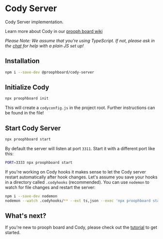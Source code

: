 # Cody Server
Cody Server implementation.

Learn more about Cody in our [prooph board wiki](https://wiki.prooph-board.com/cody/Cody-Server.html)

*Please Note: We assume that you're using TypeScript. If not, please ask in the [chat](https://gitter.im/proophboard/community) for help with a plain JS set up!*

## Installation

```bash
npm i --save-dev @proophboard/cody-server
```

## Initialize Cody

```bash
npx proophboard init
```

This will create a `codyconfig.js` in the project root. Further instructions can be found in the file!

## Start Cody Server

```bash
npx proophboard start
```
By default the server will listen at port `3311`. Start it with a different port like this:

```bash
PORT=3333 npx proophboard start
```

If you're working on Cody hooks it makes sense to let the Cody server restart automatically after hook changes.
Let's assume you save your hooks in a directory called `.codyhooks` (recommended). You can use `nodemon` to watch for file changes
and restart the server:

```bash
npm i --save-dev nodemon
nodemon --watch .codyhooks/** --ext ts,json --exec 'npx proophboard start'
```

## What's next?

If you're new to prooph board and Cody, please check out the [tutorial](https://wiki.prooph-board.com/cody/nodejs-cody-tutorial.html) to get started.
